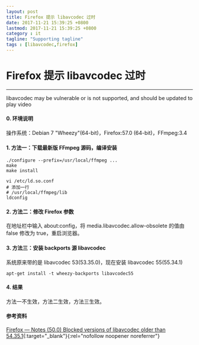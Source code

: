 ```yaml
---
layout: post
title: Firefox 提示 libavcodec 过时
date: 2017-11-21 15:39:25 +0800
lastmod: 2017-11-21 15:39:25 +0800
category : it
tagline: "Supporting tagline"
tags : [libavcodec,firefox]
---
```

# Firefox 提示 libavcodec 过时
---
libavcodec may be vulnerable or is not supported, and should be updated to play video

#### 0. 环境说明  
操作系统：Debian 7 "Wheezy"(64-bit)，Firefox:57.0 (64-bit)，FFmpeg:3.4

#### 1. 方法一：下载最新版 FFmpeg 源码，编译安装
```
./configure --prefix=/usr/local/ffmpeg ...
make
make install

vi /etc/ld.so.conf
# 添加一行
# /usr/local/ffmpeg/lib
ldconfig
```
#### 2. 方法二：修改 Firefox 参数
在地址栏中输入 about:config，将 media.libavcodec.allow-obsolete 的值由 false 修改为 true，重启浏览器。

#### 3. 方法三：安装 backports 源 libavcodec
系统原来带的是 libavcodec 53(53.35.0)，现在安装 libavcodec 55(55.34.1)
```
apt-get install -t wheezy-backports libavcodec55
```
<!-- more -->

#### 4. 结果  
方法一不生效，方法二生效，方法三生效。

#### 参考资料
[Firefox —  Notes (50.0) Blocked versions of libavcodec older than 54.35.1](https://www.mozilla.org/en-US/firefox/50.0/releasenotes/){:target="_blank"}{:rel="nofollow noopener noreferrer"}

